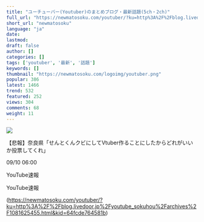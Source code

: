 ```yaml
---
title: "ユーチューバー(Youtuber)のまとめブログ・最新話題(5ch・2ch)"
full_url: "https://newmatosoku.com/youtuber/?ku=http%3A%2F%2Fblog.livedoor.jp%2Fyoutube_sokuhou%2Farchives%2F1081625455.html&kid=64fcde764581b"
short_url: "newmatosoku"
language: "ja"
date: 
lastmod: 
draft: false
author: []
categories: []
tags: ['youtuber', '最新', '話題']
keywords: []
thumbnail: "https://newmatosoku.com/logoimg/youtuber.png"
popular: 386
latest: 1466
trend: 532
featured: 252
views: 304
comments: 68
weight: 11
---
```


![](https://newmatosoku.com/logoimg/youtuber.png)

<span class='waku-right'><p class='waku-daimei'> 【悲報】奈良県「せんとくんクビにしてVtuber作ることにしたからどれがいいか投票してくれ」</p> <p class='waku-hiduke'> 09/10 06:00</p> <span class='waku-saitomei'><img src='https://www.google.com/s2/favicons?domain=http://blog.livedoor.jp/youtube_sokuhou/' alt=''>YouTube速報<p>YouTube速報</p></span></span>

(https://newmatosoku.com/youtuber/?ku=http%3A%2F%2Fblog.livedoor.jp%2Fyoutube_sokuhou%2Farchives%2F1081625455.html&kid=64fcde764581b)
